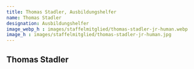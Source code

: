 ```yaml
---
title: Thomas Stadler, Ausbildungshelfer
name: Thomas Stadler
designation: Ausbildungshelfer
image_webp_h : images/staffelmitglied/thomas-stadler-jr-human.webp
image_h : images/staffelmitglied/thomas-stadler-jr-human.jpg
---
```

## Thomas Stadler